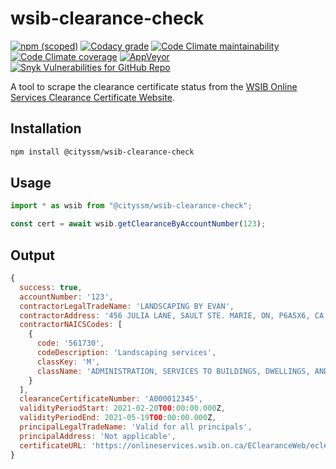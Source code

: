 # wsib-clearance-check

[![npm (scoped)](https://img.shields.io/npm/v/@cityssm/wsib-clearance-check)](https://www.npmjs.com/package/@cityssm/wsib-clearance-check)
[![Codacy grade](https://img.shields.io/codacy/grade/ac5c43ebb90748bc86dbb3f1fbaff970)](https://app.codacy.com/gh/cityssm/wsib-clearance-check/dashboard)
[![Code Climate maintainability](https://img.shields.io/codeclimate/maintainability/cityssm/wsib-clearance-check)](https://codeclimate.com/github/cityssm/wsib-clearance-check)
[![Code Climate coverage](https://img.shields.io/codeclimate/coverage/cityssm/wsib-clearance-check)](https://codeclimate.com/github/cityssm/wsib-clearance-check)
[![AppVeyor](https://img.shields.io/appveyor/build/dangowans/wsib-clearance-check)](https://ci.appveyor.com/project/dangowans/wsib-clearance-check)
[![Snyk Vulnerabilities for GitHub Repo](https://img.shields.io/snyk/vulnerabilities/github/cityssm/wsib-clearance-check)](https://app.snyk.io/org/cityssm/project/18c6a1c4-1d7a-4161-85e4-003bfe84a57f)

A tool to scrape the clearance certificate status from the
[WSIB Online Services Clearance Certificate Website](https://onlineservices.wsib.on.ca/EClearanceWeb/eclearance/start).

## Installation

```bash
npm install @cityssm/wsib-clearance-check
```

## Usage

```javascript
import * as wsib from "@cityssm/wsib-clearance-check";

const cert = await wsib.getClearanceByAccountNumber(123);
```

## Output
```javascript
{
  success: true,
  accountNumber: '123',
  contractorLegalTradeName: 'LANDSCAPING BY EVAN',
  contractorAddress: '456 JULIA LANE, SAULT STE. MARIE, ON, P6A5X6, CA',
  contractorNAICSCodes: [
    {
      code: '561730',
      codeDescription: 'Landscaping services',
      classKey: 'M',
      className: 'ADMINISTRATION, SERVICES TO BUILDINGS, DWELLINGS, AND OPEN SPACES'
    }
  ],
  clearanceCertificateNumber: 'A000012345',
  validityPeriodStart: 2021-02-20T00:00:00.000Z,
  validityPeriodEnd: 2021-05-19T00:00:00.000Z,
  principalLegalTradeName: 'Valid for all principals',
  principalAddress: 'Not applicable',
  certificateURL: 'https://onlineservices.wsib.on.ca/EClearanceWeb/eclearance/GCSearchCertDet12345678'
}
```
